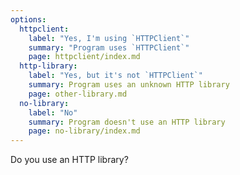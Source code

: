```yaml
---
options:
  httpclient:
    label: "Yes, I'm using `HTTPClient`"
    summary: "Program uses `HTTPClient`"
    page: httpclient/index.md
  http-library:
    label: "Yes, but it's not `HTTPClient`"
    summary: Program uses an unknown HTTP library
    page: other-library.md
  no-library:
    label: "No"
    summary: Program doesn't use an HTTP library
    page: no-library/index.md
---
```


Do you use an HTTP library?